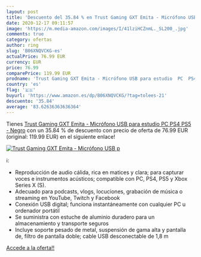 ```yaml
---
layout: post
title: 'Descuento del 35.84 % en Trust Gaming GXT Emita - Micrófono USB p'
date: 2020-12-17 09:11:57
image: 'https://m.media-amazon.com/images/I/41lziHCZnmL._SL200_.jpg'
comments: true
category: ofertas
author: ring
slug: 'B06XNQVCKG-es'
actualPrice: 76.99 EUR
currency: EUR
price: 76.99
comparePrice: 119.99 EUR
prodname: 'Trust Gaming GXT Emita - Micrófono USB para estudio  PC  PS4  PS5 - Negro'
country: 'es'
flag: '🇪🇸'
buyurl: 'https://www.amazon.es/dp/B06XNQVCKG/?tag=tolees-21'
descuento: '35.84'
average: '83.62636363636364'
---
```


Tienes [Trust Gaming GXT Emita - Micrófono USB para estudio  PC  PS4  PS5 - Negro](https://www.amazon.es/dp/B06XNQVCKG/?tag=tolees-21) con un 35.84 % de descuento con precio de oferta de 76.99 EUR (original: 119.99 EUR) en el siguiente enlace!

[![Trust Gaming GXT Emita - Micrófono USB p](https://m.media-amazon.com/images/I/41lziHCZnmL._SL200_.jpg)](https://www.amazon.es/dp/B06XNQVCKG/?tag=tolees-21)

ℹ️:

- Reproducción de audio cálida, rica en matices y clara; para capturar voces e instrumentos acústicos; compatible con PC, PS4, PS5 y Xbox Series X (S).
- Adecuado para podcasts, vlogs, locuciones, grabación de música o streaming en YouTube, Twitch y Facebook
- Conexión USB digital; funciona instantáneamente con cualquier PC u ordenador portátil
- Se suministra con estuche de aluminio duradero para un almacenamiento y transporte seguros
- Incluye soporte pesado de metal, suspensión de gama alta y pantalla de, filtro de pantalla doble; cable USB desconectable de 1,8 m

[Accede a la oferta!!](https://www.amazon.es/dp/B06XNQVCKG/?tag=tolees-21)
